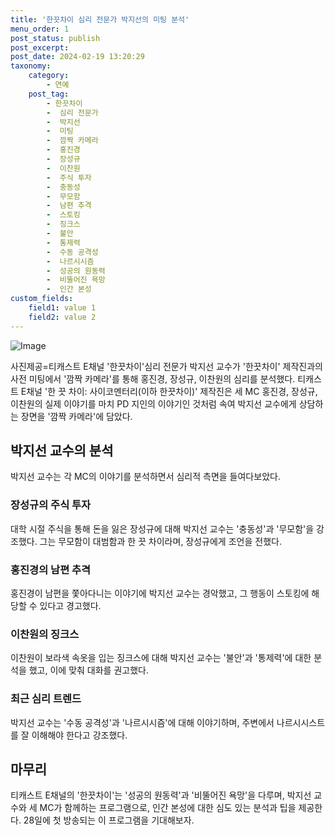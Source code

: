 ```yaml
---
title: '한끗차이 심리 전문가 박지선의 미팅 분석'
menu_order: 1
post_status: publish
post_excerpt: 
post_date: 2024-02-19 13:20:29
taxonomy:
    category:
        - 연예
    post_tag:
        - 한끗차이
        -  심리 전문가
        -  박지선
        -  미팅
        -  깜짝 카메라
        -  홍진경
        -  장성규
        -  이찬원
        -  주식 투자
        -  충동성
        -  무모함
        -  남편 추격
        -  스토킹
        -  징크스
        -  불안
        -  통제력
        -  수동 공격성
        -  나르시시즘
        -  성공의 원동력
        -  비뚤어진 욕망
        -  인간 본성
custom_fields:
    field1: value 1
    field2: value 2
---
```


![Image](https://mimgnews.pstatic.net/image/312/2024/02/13/0000648840_001_20240213094901331.jpg?type=w540)

사진제공=티캐스트 E채널 '한끗차이'심리 전문가 박지선 교수가 '한끗차이' 제작진과의 사전 미팅에서 '깜짝 카메라'를 통해 홍진경, 장성규, 이찬원의 심리를 분석했다. 티캐스트 E채널 '한 끗 차이: 사이코멘터리(이하 한끗차이)' 제작진은 세 MC 홍진경, 장성규, 이찬원의 실제 이야기를 마치 PD 지인의 이야기인 것처럼 속여 박지선 교수에게 상담하는 장면을 '깜짝 카메라'에 담았다. 
## 박지선 교수의 분석
박지선 교수는 각 MC의 이야기를 분석하면서 심리적 측면을 들여다보았다. 
### 장성규의 주식 투자
대학 시절 주식을 통해 돈을 잃은 장성규에 대해 박지선 교수는 '충동성'과 '무모함'을 강조했다. 그는 무모함이 대범함과 한 끗 차이라며, 장성규에게 조언을 전했다. 
### 홍진경의 남편 추격
홍진경이 남편을 쫓아다니는 이야기에 박지선 교수는 경악했고, 그 행동이 스토킹에 해당할 수 있다고 경고했다.
### 이찬원의 징크스
이찬원이 보라색 속옷을 입는 징크스에 대해 박지선 교수는 '불안'과 '통제력'에 대한 분석을 했고, 이에 맞춰 대화를 권고했다.
### 최근 심리 트렌드
박지선 교수는 '수동 공격성'과 '나르시시즘'에 대해 이야기하며, 주변에서 나르시시스트를 잘 이해해야 한다고 강조했다.
## 마무리
티캐스트 E채널의 '한끗차이'는 '성공의 원동력'과 '비뚤어진 욕망'을 다루며, 박지선 교수와 세 MC가 함께하는 프로그램으로, 인간 본성에 대한 심도 있는 분석과 팁을 제공한다. 28일에 첫 방송되는 이 프로그램을 기대해보자.
